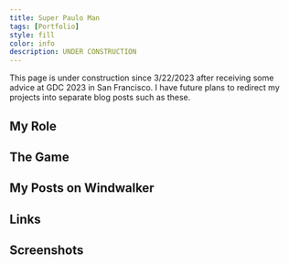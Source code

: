 ```yaml
---
title: Super Paulo Man
tags: [Portfolio]
style: fill
color: info
description: UNDER CONSTRUCTION
---
```


This page is under construction since 3/22/2023 after receiving some advice at GDC 2023 in San Francisco. I have future plans to redirect my projects into separate blog posts such as these.

## My Role


## The Game


## My Posts on Windwalker

## Links

## Screenshots


